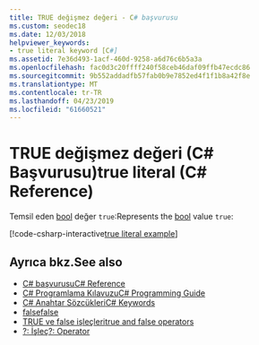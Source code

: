 ```yaml
---
title: TRUE değişmez değeri - C# başvurusu
ms.custom: seodec18
ms.date: 12/03/2018
helpviewer_keywords:
- true literal keyword [C#]
ms.assetid: 7e36d493-1acf-460d-9258-a6d76c6b5a3a
ms.openlocfilehash: fac0d3c20ffff240f58ceb46daf09ffb47ecdc86
ms.sourcegitcommit: 9b552addadfb57fab0b9e7852ed4f1f1b8a42f8e
ms.translationtype: MT
ms.contentlocale: tr-TR
ms.lasthandoff: 04/23/2019
ms.locfileid: "61660521"
---
```

# <a name="true-literal-c-reference"></a><span data-ttu-id="f4416-102">TRUE değişmez değeri (C# Başvurusu)</span><span class="sxs-lookup"><span data-stu-id="f4416-102">true literal (C# Reference)</span></span>

<span data-ttu-id="f4416-103">Temsil eden [bool](bool.md) değer `true`:</span><span class="sxs-lookup"><span data-stu-id="f4416-103">Represents the [bool](bool.md) value `true`:</span></span>

[!code-csharp-interactive[true literal example](~/samples/snippets/csharp/keywords/TrueFalseLiteralsExamples.cs#TrueLiteral)]

## <a name="see-also"></a><span data-ttu-id="f4416-104">Ayrıca bkz.</span><span class="sxs-lookup"><span data-stu-id="f4416-104">See also</span></span>

- [<span data-ttu-id="f4416-105">C# başvurusu</span><span class="sxs-lookup"><span data-stu-id="f4416-105">C# Reference</span></span>](../index.md)
- [<span data-ttu-id="f4416-106">C# Programlama Kılavuzu</span><span class="sxs-lookup"><span data-stu-id="f4416-106">C# Programming Guide</span></span>](../../programming-guide/index.md)
- [<span data-ttu-id="f4416-107">C# Anahtar Sözcükleri</span><span class="sxs-lookup"><span data-stu-id="f4416-107">C# Keywords</span></span>](index.md)
- [<span data-ttu-id="f4416-108">false</span><span class="sxs-lookup"><span data-stu-id="f4416-108">false</span></span>](false.md)
- [<span data-ttu-id="f4416-109">TRUE ve false işleçleri</span><span class="sxs-lookup"><span data-stu-id="f4416-109">true and false operators</span></span>](true-false-operators.md)
- [<span data-ttu-id="f4416-110">?: İşleç</span><span class="sxs-lookup"><span data-stu-id="f4416-110">?: Operator</span></span>](../operators/conditional-operator.md)
